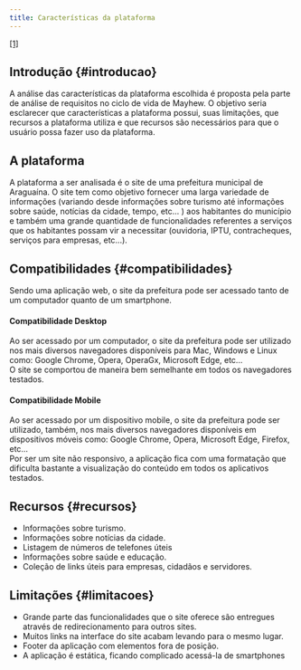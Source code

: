 ```yaml
---
title: Características da plataforma
---
```


[[1]](#label1)

## Introdução {#introducao}

A análise das características da plataforma escolhida é proposta pela parte de análise de requisitos no ciclo de vida de Mayhew. O objetivo seria esclarecer que características a plataforma possui, 
suas limitações, que recursos a plataforma utiliza e que recursos são necessários para que o usuário possa fazer uso da plataforma.

## A plataforma

A plataforma a ser analisada é o site de uma prefeitura municipal de Araguaína. O site tem como objetivo fornecer uma larga variedade de informações 
(variando desde informações sobre turismo até informações sobre saúde, notícias da cidade, tempo, etc... ) aos 
habitantes do município e também uma grande quantidade de funcionalidades referentes a serviços que os habitantes possam vir a necessitar (ouvidoria, IPTU, contracheques, serviços para empresas, etc...).

## Compatibilidades {#compatibilidades}

Sendo uma aplicação web, o site da prefeitura pode ser acessado tanto de um computador quanto de um smartphone.

#### Compatibilidade Desktop

Ao ser acessado por um computador, o site da prefeitura pode ser utilizado nos mais diversos navegadores disponíveis para Mac, Windows e Linux como: Google Chrome, Opera, OperaGx, Microsoft Edge, etc… <br>
O site se comportou de maneira bem semelhante em todos os navegadores testados.

#### Compatibilidade Mobile

Ao ser acessado por um dispositivo mobile, o site da prefeitura pode ser utilizado, também, nos mais diversos navegadores disponíveis em dispositivos móveis como: Google Chrome, Opera, Microsoft Edge, Firefox, etc… <br>
Por ser um site não responsivo, a aplicação fica com uma formatação que dificulta bastante a visualização do conteúdo em todos os aplicativos testados. 

## Recursos {#recursos}

* Informações sobre turismo.
* Informações sobre notícias da cidade.
* Listagem de números de telefones úteis
* Informações sobre saúde e educação.
* Coleção de links úteis para empresas, cidadãos e servidores.

## Limitações {#limitacoes}

* Grande parte das funcionalidades que o site oferece são entregues através de redirecionamento para outros sites.
* Muitos links na interface do site acabam levando para o mesmo lugar.
* Footer da aplicação com elementos fora de posição.
* A aplicação é estática, ficando complicado acessá-la de smartphones